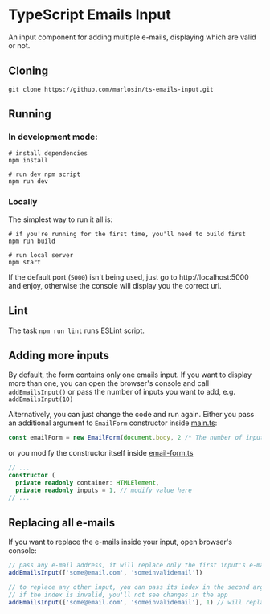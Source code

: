 # TypeScript Emails Input
An input component for adding multiple e-mails, displaying which are valid or not.

## Cloning
```console
git clone https://github.com/marlosin/ts-emails-input.git
```

## Running

### In development mode:

```console
# install dependencies
npm install

# run dev npm script
npm run dev
```

### Locally
The simplest way to run it all is:
```console
# if you're running for the first time, you'll need to build first
npm run build

# run local server
npm start
```

If the default port (`5000`) isn't being used, just go to http://localhost:5000 and enjoy, otherwise the console will display you the correct url.

## Lint
The task `npm run lint` runs ESLint script.

## Adding more inputs
By default, the form contains only one emails input. If you want to display more than one, you can open the browser's console and call `addEmailsInput()` or pass the number of inputs you want to add, e.g. `addEmailsInput(10)`

Alternatively, you can just change the code and run again. Either you pass an additional argument to `EmailForm` constructor inside [main.ts](../blob/master/src/main.ts):

```typescript
const emailForm = new EmailForm(document.body, 2 /* The number of inputs */)
```

or you modify the constructor itself inside [email-form.ts](../blob/master/src/components/email-form/email-form.ts)

```typescript
// ...
constructor (
  private readonly container: HTMLElement,
  private readonly inputs = 1, // modify value here
// ...
```

## Replacing all e-mails
If you want to replace the e-mails inside your input, open browser's console:

```js
// pass any e-mail address, it will replace only the first input's e-mails
addEmailsInput(['some@email.com', 'someinvalidemail'])

// to replace any other input, you can pass its index in the second argument (starting in 0)
// if the index is invalid, you'll not see changes in the app
addEmailsInput(['some@email.com', 'someinvalidemail'], 1) // will replace the second input
```
